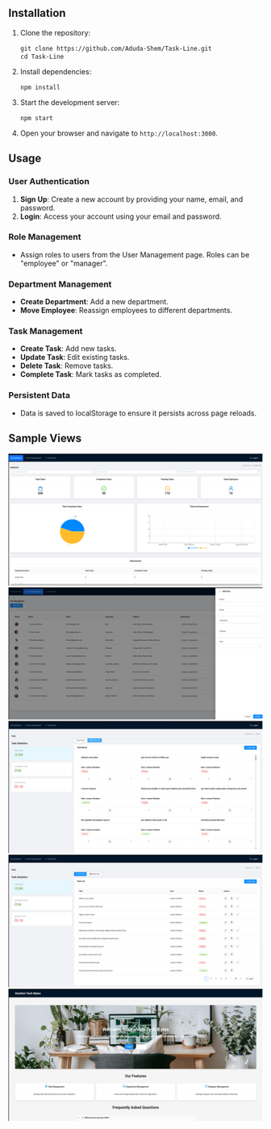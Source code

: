 

## Installation

1. Clone the repository:
    ```
    git clone https://github.com/Aduda-Shem/Task-Line.git
    cd Task-Line
    ```

2. Install dependencies:
    ```
    npm install
    ```

3. Start the development server:
    ```
    npm start
    ```

4. Open your browser and navigate to `http://localhost:3000`.

## Usage

### User Authentication

1. **Sign Up**: Create a new account by providing your name, email, and password.
2. **Login**: Access your account using your email and password.

### Role Management

- Assign roles to users from the User Management page. Roles can be "employee" or "manager".

### Department Management

- **Create Department**: Add a new department.
- **Move Employee**: Reassign employees to different departments.

### Task Management

- **Create Task**: Add new tasks.
- **Update Task**: Edit existing tasks.
- **Delete Task**: Remove tasks.
- **Complete Task**: Mark tasks as completed.

### Persistent Data

- Data is saved to localStorage to ensure it persists across page reloads.

## Sample Views

![alt text](<Screenshot from 2024-06-16 11-46-20.png>) 
![alt text](<Screenshot from 2024-06-16 11-46-12.png>) 
![alt text](<Screenshot from 2024-06-16 11-45-57.png>) 
![alt text](<Screenshot from 2024-06-16 11-45-49.png>) 
![alt text](<Screenshot from 2024-06-16 11-45-32.png>)

